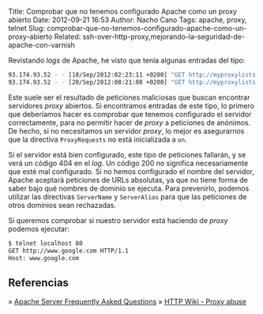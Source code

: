 Title: Comprobar que no tenemos configurado Apache como un proxy abierto
Date: 2012-09-21 16:53
Author: Nacho Cano
Tags: apache, proxy, telnet
Slug: comprobar-que-no-tenemos-configurado-apache-como-un-proxy-abierto
Related: ssh-over-http-proxy,mejorando-la-seguridad-de-apache-con-varnish

Revistando _logs_ de Apache, he visto que tenía algunas entradas del
tipo:

```bash
93.174.93.52 - - [18/Sep/2012:02:23:11 +0200] "GET http://myproxylists.com/my-http-headers HTTP/1.1" 404 1046 "-" "Mozilla/5.0 (Windows; U; Windows NT 6.1; en-US; rv:1.9.2.28) Gecko/20120306 Firefox/3.6.28 (.NET CLR 3.5.30729)"
93.174.93.52 - - [20/Sep/2012:08:21:08 +0200] "GET http://myproxylists.com/my-http-headers HTTP/1.1" 404 1046 "-" "Mozilla/5.0 (Windows; U; Windows NT 6.1; en-US; rv:1.9.2.28) Gecko/20120306 Firefox/3.6.28 (.NET CLR 3.5.30729)"
```

Este suele ser el resultado de peticiones maliciosas que buscan
encontrar servidores _proxy_ abiertos. Si encontramos entradas de este
tipo, lo primero que deberíamos hacer es comprobar que tenemos
configurado el servidor correctamente, para no permitir hacer de _proxy_
a peticiones de anónimos. De hecho, si no necesitamos un servidor
_proxy_, lo mejor es asegurarnos que la directiva `ProxyRequests` no
está inicializada a `on`.

Si el servidor está bien configurado, este tipo de peticiones fallarán,
y se verá un código 404 en el _log_. Un código 200 no significa
necesariamente que esté mal configurado. Si no hemos configurado el
nombre del servidor, Apache aceptará peticiones de URLs absolutas, ya
que no tiene forma de saber bajo qué nombres de dominio se ejecuta. Para
prevenirlo, podemos utilizar las directivas `ServerName` y `ServerAlias`
para que las peticiones de otros dominios sean rechazadas.

Si queremos comprobar si nuestro servidor está haciendo de _proxy_
podemos ejecutar:

```bash
$ telnet localhost 80
GET http://www.google.com HTTP/1.1
Host: www.google.com
```

Referencias
-----------

» [Apache Server Frequently Asked Questions][]
» [HTTP Wiki - Proxy abuse][]

  [Apache Server Frequently Asked Questions]: https://httpd.apache.org/docs/1.3/misc/FAQ.html#proxyscan
    "Apache Server Frequently Asked Questions"
  [HTTP Wiki - Proxy abuse]: https://wiki.apache.org/httpd/ProxyAbuse
    "HTTP Wiki - Proxy abuse"
